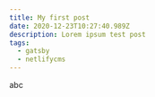 ```yaml
---
title: My first post
date: 2020-12-23T10:27:40.989Z
description: Lorem ipsum test post
tags:
  - gatsby
  - netlifycms
---
```

abc